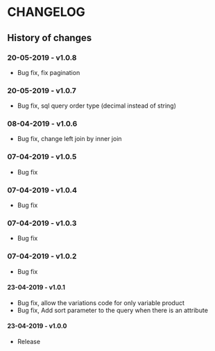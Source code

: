 # CHANGELOG

## History of changes

### 20-05-2019 - v1.0.8
* Bug fix, fix pagination

### 20-05-2019 - v1.0.7
* Bug fix, sql query order type (decimal instead of string)

### 08-04-2019 - v1.0.6
* Bug fix, change left join by inner join

### 07-04-2019 - v1.0.5
* Bug fix

### 07-04-2019 - v1.0.4
* Bug fix

### 07-04-2019 - v1.0.3
* Bug fix

### 07-04-2019 - v1.0.2
* Bug fix

#### 23-04-2019 - v1.0.1
* Bug fix, allow the variations code for only variable product
* Bug fix, Add sort parameter to the query when there is an attribute

#### 23-04-2019 - v1.0.0
* Release